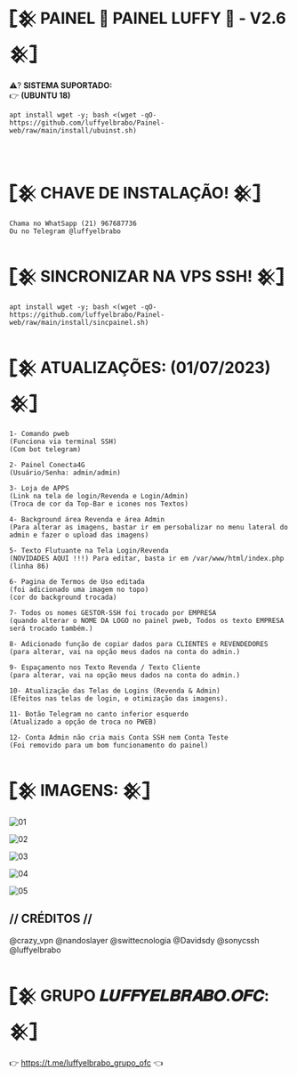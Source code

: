 # 𓊈𒆜 PAINEL 🚀 PAINEL LUFFY 🚀 - V2.6  𒆜𓊉

⚠️? <b>SISTEMA SUPORTADO:</b></br>
👉 <b>(UBUNTU 18)</b></br>


```
apt install wget -y; bash <(wget -qO- https://github.com/luffyelbrabo/Painel-web/raw/main/install/ubuinst.sh)
```
</br>

# 𓊈𒆜 CHAVE DE INSTALAÇÃO!  𒆜𓊉
```
Chama no WhatSapp (21) 967687736
Ou no Telegram @luffyelbrabo

```

# 𓊈𒆜 SINCRONIZAR NA VPS SSH!  𒆜𓊉
```
apt install wget -y; bash <(wget -qO- https://github.com/luffyelbrabo/Painel-web/raw/main/install/sincpainel.sh)
```


# 𓊈𒆜 ATUALIZAÇÕES: (01/07/2023)  𒆜𓊉
```
1- Comando pweb
(Funciona via terminal SSH)
(Com bot telegram)

2- Painel Conecta4G 
(Usuário/Senha: admin/admin)

3- Loja de APPS 
(Link na tela de login/Revenda e Login/Admin)
(Troca de cor da Top-Bar e icones nos Textos)

4- Background área Revenda e área Admin
(Para alterar as imagens, bastar ir em persobalizar no menu lateral do admin e fazer o upload das imagens)

5- Texto Flutuante na Tela Login/Revenda
(NOVIDADES AQUI !!!) Para editar, basta ir em /var/www/html/index.php (linha 86)

6- Pagina de Termos de Uso editada
(foi adicionado uma imagem no topo)
(cor do background trocada)

7- Todos os nomes GESTOR-SSH foi trocado por EMPRESA
(quando alterar o NOME DA LOGO no painel pweb, Todos os texto EMPRESA será trocado também.)

8- Adicionado função de copiar dados para CLIENTES e REVENDEDORES
(para alterar, vai na opção meus dados na conta do admin.)

9- Espaçamento nos Texto Revenda / Texto Cliente
(para alterar, vai na opção meus dados na conta do admin.)

10- Atualização das Telas de Logins (Revenda & Admin)
(Efeitos nas telas de login, e otimização das imagens).

11- Botão Telegram no canto inferior esquerdo
(Atualizado a opção de troca no PWEB)

12- Conta Admin não cria mais Conta SSH nem Conta Teste
(Foi removido para um bom funcionamento do painel)
```

# 𓊈𒆜 IMAGENS:  𒆜𓊉

![01](https://user-images.githubusercontent.com/65465300/201933925-90993364-fe92-4257-a611-9f92161bbdf2.png)

![02](https://user-images.githubusercontent.com/65465300/201934371-a2ad1504-754b-4e5d-a864-89d8492e436b.png)

![03](https://user-images.githubusercontent.com/65465300/201934516-4f14f530-c862-4fc1-9f30-2b20fbc13cd2.png)

![04](https://user-images.githubusercontent.com/65465300/201934597-f1260ee7-37f0-4b51-813c-c727551fb193.png)

![05](https://user-images.githubusercontent.com/65465300/201934715-f0ae20fe-d49c-469f-b9e7-fcafbb740bd0.png)

## // CRÉDITOS //

@crazy_vpn
@nandoslayer
@swittecnologia
@Davidsdy
@sonycssh
@luffyelbrabo

# 𓊈𒆜 GRUPO 𝑳𝑼𝑭𝑭𝒀𝑬𝑳𝑩𝑹𝑨𝑩𝑶.𝑶𝑭𝑪:  𒆜𓊉
👉 https://t.me/luffyelbrabo_grupo_ofc 👈
